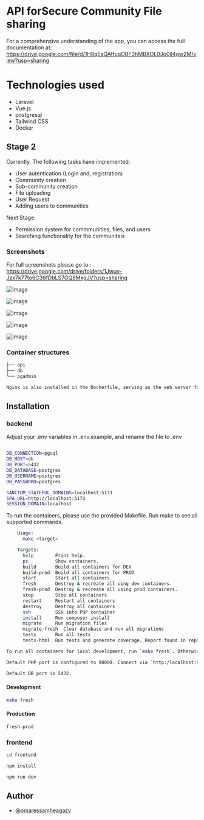
# API forSecure Community File sharing

For a comprehensive understanding of the app, you can access the full documentation at: https://drive.google.com/file/d/1H8qEsQAtfuqOBF3hMBXOL0Jo0jI4gw2M/view?usp=sharing

# Technologies used

* Laravel
* Vue.js
* postgresql
* Tailwind CSS
* Docker
  
## Stage 2

Currently, The following tasks have implemented:

* User autentication (Login and, registration)
* Community creation 
* Sub-community creation 
* File uploading 
* User Request 
* Adding users to communities 

Next Stage:

* Permission system for commmunities, files, and users
* Searching functionality for the communiteis

### Screenshots
For full screenshots please go to : https://drive.google.com/drive/folders/1Jwuv-Jzx7k77to6C36fDbLS7GQ8MxgJV?usp=sharing

![image](https://github.com/omaressamheagazy/Secure_community_file_sharing_system/assets/68665060/33f5fb8c-0e17-437e-b53d-3d74ad3f4c0d)

![image](https://github.com/omaressamheagazy/Secure_community_file_sharing_system/assets/68665060/de585acd-48e8-493a-b4d2-4f013e36297e)

![image](https://github.com/omaressamheagazy/Secure_community_file_sharing_system/assets/68665060/f9ced1a6-00b5-479a-bf46-8c00f3e960a5)

![image](https://github.com/omaressamheagazy/Secure_community_file_sharing_system/assets/68665060/a30eac2a-7379-4da3-8a9d-4bf1d6734bc9)

![image](https://github.com/omaressamheagazy/Secure_community_file_sharing_system/assets/68665060/dd0e0300-6e57-40bd-a22f-a898ce34ad79)



### Container structures
```bash
├── api
├── db
└── pgadmin

Nginx is also installed in the Dockerfile, serving as the web server for the API
```
## Installation
### backend
Adjust your .env variables in .env.example, and rename the file to .env

```bash

DB_CONNECTION=pgsql
DB_HOST=db
DB_PORT=5432
DB_DATABASE=postgres
DB_USERNAME=postgres
DB_PASSWORD=postgres

SANCTUM_STATEFUL_DOMAINS=localhost:5173
SPA_URL=http://localhost:5173
SESSION_DOMAIN=localhost

```
To run the containers, please use the provided Makefile. Run make to see all supported commands.

```bash
    Usage:
      make <target>

    Targets:
      help        Print help.
      ps          Show containers.
      build       Build all containers for DEV
      build-prod  Build all containers for PROD
      start       Start all containers
      fresh       Destroy & recreate all uing dev containers.
      fresh-prod  Destroy & recreate all using prod containers.
      stop        Stop all containers
      restart     Restart all containers
      destroy     Destroy all containers
      ssh         SSH into PHP container
      install     Run composer install
      migrate     Run migration files
      migrate-fresh  Clear database and run all migrations
      tests       Run all tests
      tests-html  Run tests and generate coverage. Report found in reports/index.html

To run all containers for local development, run `make fresh`. Otherwise `make fresh-prod` for prod builds.

Default PHP port is configured to 98000. Connect via `http:/localhost:9000` or `http://127.0.0.1:9000`

Default DB port is 5432.
```
#### Development

```bash
make fresh 
```
#### Production

```bash
fresh-prod 
```
### frontend

```bash
cd frontend
```
```bash
npm install 
```

```bash
npm run dev
```

## Author

- [@omaressamheagazy](https://github.com/omaressamheagazy)

